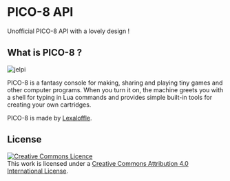 # PICO-8 API

Unofficial PICO-8 API with a lovely design !

## What is PICO-8 ?

![jelpi](https://raw.githubusercontent.com/Neko250/pico8-api/gh-pages/img/p8_jelpi.gif)

PICO-8 is a fantasy console for making, sharing and playing tiny games and other computer programs. When you turn it on, the machine greets you with a shell for typing in Lua commands and provides simple built-in tools for creating your own cartridges.

PICO-8 is made by [Lexaloffle]().

## License

<a rel="license" href="http://creativecommons.org/licenses/by/4.0/"><img alt="Creative Commons Licence" style="border-width:0" src="https://i.creativecommons.org/l/by/4.0/88x31.png" /></a><br />This work is licensed under a <a rel="license" href="http://creativecommons.org/licenses/by/4.0/">Creative Commons Attribution 4.0 International License</a>.

